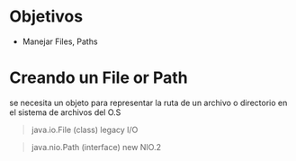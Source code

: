 # Objetivos 
- Manejar Files, Paths

# Creando un File or Path
se necesita un objeto para representar la ruta de un archivo o directorio en el sistema de archivos del O.S
> java.io.File (class) legacy I/O

>java.nio.Path (interface) new NIO.2




